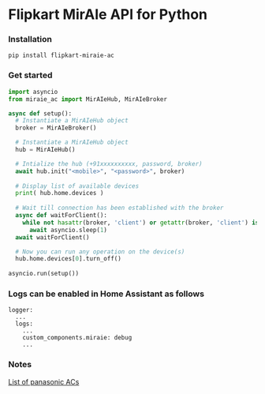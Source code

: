 # Flipkart MirAIe API for Python

### Installation

```
pip install flipkart-miraie-ac
```

### Get started

```Python
import asyncio
from miraie_ac import MirAIeHub, MirAIeBroker

async def setup():
  # Instantiate a MirAIeHub object
  broker = MirAIeBroker()

  # Instantiate a MirAIeHub object
  hub = MirAIeHub()

  # Intialize the hub (+91xxxxxxxxxx, password, broker)
  await hub.init("<mobile>", "<password>", broker)
  
  # Display list of available devices
  print( hub.home.devices )
  
  # Wait till connection has been established with the broker
  async def waitForClient():
    while not hasattr(broker, 'client') or getattr(broker, 'client') is None:
      await asyncio.sleep(1)
  await waitForClient()

  # Now you can run any operation on the device(s)
  hub.home.devices[0].turn_off()
    
asyncio.run(setup())


```

### Logs can be enabled in Home Assistant as follows

```
logger:
  ...
  logs:
    ...
    custom_components.miraie: debug
    ...
```

### Notes
[List of panasonic ACs](https://www.panasonic.com/in/consumer/air-conditioners/split-ac/?browsing=params&sort=Featured&page=1)